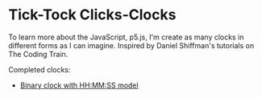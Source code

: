 # Tick-Tock Clicks-Clocks
To learn more about the JavaScript, p5.js, I'm create as many clocks in different forms as I can imagine. Inspired by Daniel Shiffman's tutorials on The Coding Train.

Completed clocks:
* [Binary clock with HH:MM:SS model](https://codepen.io/IvanDaich/full/pLaGXy/)
